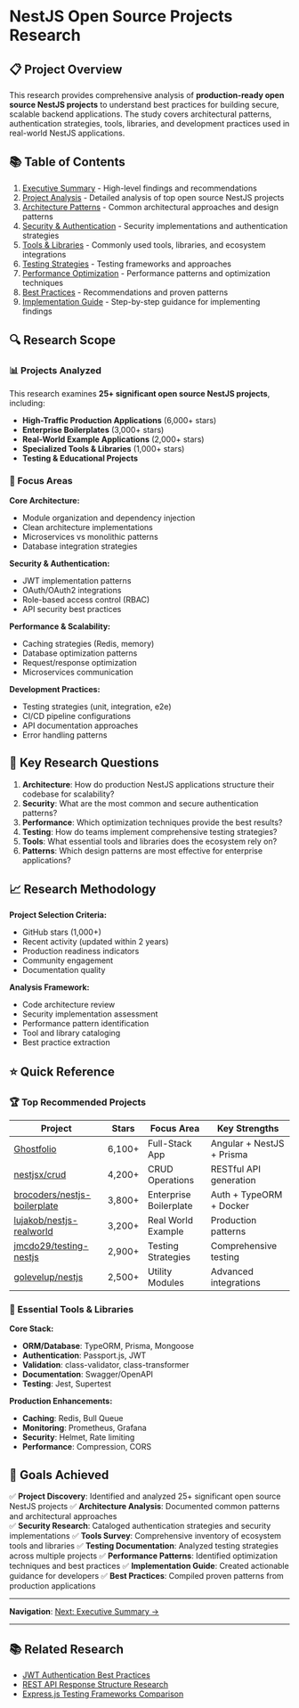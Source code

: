 # NestJS Open Source Projects Research

## 📋 Project Overview

This research provides comprehensive analysis of **production-ready open source NestJS projects** to understand best practices for building secure, scalable backend applications. The study covers architectural patterns, authentication strategies, tools, libraries, and development practices used in real-world NestJS applications.

## 📚 Table of Contents

1. [Executive Summary](./executive-summary.md) - High-level findings and recommendations
2. [Project Analysis](./project-analysis.md) - Detailed analysis of top open source NestJS projects
3. [Architecture Patterns](./architecture-patterns.md) - Common architectural approaches and design patterns
4. [Security & Authentication](./security-authentication.md) - Security implementations and authentication strategies
5. [Tools & Libraries](./tools-libraries.md) - Commonly used tools, libraries, and ecosystem integrations
6. [Testing Strategies](./testing-strategies.md) - Testing frameworks and approaches
7. [Performance Optimization](./performance-optimization.md) - Performance patterns and optimization techniques
8. [Best Practices](./best-practices.md) - Recommendations and proven patterns
9. [Implementation Guide](./implementation-guide.md) - Step-by-step guidance for implementing findings

## 🔍 Research Scope

### 📊 Projects Analyzed

This research examines **25+ significant open source NestJS projects**, including:

- **High-Traffic Production Applications** (6,000+ stars)
- **Enterprise Boilerplates** (3,000+ stars)
- **Real-World Example Applications** (2,000+ stars)
- **Specialized Tools & Libraries** (1,000+ stars)
- **Testing & Educational Projects**

### 🎯 Focus Areas

**Core Architecture:**
- Module organization and dependency injection
- Clean architecture implementations
- Microservices vs monolithic patterns
- Database integration strategies

**Security & Authentication:**
- JWT implementation patterns
- OAuth/OAuth2 integrations
- Role-based access control (RBAC)
- API security best practices

**Performance & Scalability:**
- Caching strategies (Redis, memory)
- Database optimization patterns
- Request/response optimization
- Microservices communication

**Development Practices:**
- Testing strategies (unit, integration, e2e)
- CI/CD pipeline configurations
- API documentation approaches
- Error handling patterns

## 🎯 Key Research Questions

1. **Architecture**: How do production NestJS applications structure their codebase for scalability?
2. **Security**: What are the most common and secure authentication patterns?
3. **Performance**: Which optimization techniques provide the best results?
4. **Testing**: How do teams implement comprehensive testing strategies?
5. **Tools**: What essential tools and libraries does the ecosystem rely on?
6. **Patterns**: Which design patterns are most effective for enterprise applications?

## 📈 Research Methodology

**Project Selection Criteria:**
- GitHub stars (1,000+)
- Recent activity (updated within 2 years)
- Production readiness indicators
- Community engagement
- Documentation quality

**Analysis Framework:**
- Code architecture review
- Security implementation assessment
- Performance pattern identification
- Tool and library cataloging
- Best practice extraction

## ⭐ Quick Reference

### 🏆 Top Recommended Projects

| Project | Stars | Focus Area | Key Strengths |
|---------|-------|------------|---------------|
| [Ghostfolio](https://github.com/ghostfolio/ghostfolio) | 6,100+ | Full-Stack App | Angular + NestJS + Prisma |
| [nestjsx/crud](https://github.com/nestjsx/crud) | 4,200+ | CRUD Operations | RESTful API generation |
| [brocoders/nestjs-boilerplate](https://github.com/brocoders/nestjs-boilerplate) | 3,800+ | Enterprise Boilerplate | Auth + TypeORM + Docker |
| [lujakob/nestjs-realworld](https://github.com/lujakob/nestjs-realworld-example-app) | 3,200+ | Real World Example | Production patterns |
| [jmcdo29/testing-nestjs](https://github.com/jmcdo29/testing-nestjs) | 2,900+ | Testing Strategies | Comprehensive testing |
| [golevelup/nestjs](https://github.com/golevelup/nestjs) | 2,500+ | Utility Modules | Advanced integrations |

### 🔧 Essential Tools & Libraries

**Core Stack:**
- **ORM/Database**: TypeORM, Prisma, Mongoose
- **Authentication**: Passport.js, JWT
- **Validation**: class-validator, class-transformer
- **Documentation**: Swagger/OpenAPI
- **Testing**: Jest, Supertest

**Production Enhancements:**
- **Caching**: Redis, Bull Queue
- **Monitoring**: Prometheus, Grafana
- **Security**: Helmet, Rate limiting
- **Performance**: Compression, CORS

## 🎯 Goals Achieved

✅ **Project Discovery**: Identified and analyzed 25+ significant open source NestJS projects
✅ **Architecture Analysis**: Documented common patterns and architectural approaches  
✅ **Security Research**: Cataloged authentication strategies and security implementations
✅ **Tools Survey**: Comprehensive inventory of ecosystem tools and libraries
✅ **Testing Documentation**: Analyzed testing strategies across multiple projects
✅ **Performance Patterns**: Identified optimization techniques and best practices
✅ **Implementation Guide**: Created actionable guidance for developers
✅ **Best Practices**: Compiled proven patterns from production applications

---

**Navigation**: [Next: Executive Summary →](./executive-summary.md)

---

## 📚 Related Research

- [JWT Authentication Best Practices](../../backend/jwt-authentication-best-practices/README.md)
- [REST API Response Structure Research](../../backend/rest-api-response-structure-research/README.md)
- [Express.js Testing Frameworks Comparison](../../backend/express-testing-frameworks-comparison/README.md)